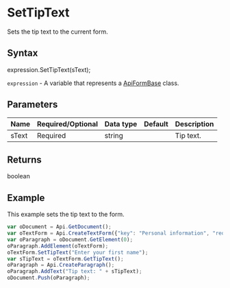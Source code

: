 # SetTipText

Sets the tip text to the current form.

## Syntax

expression.SetTipText(sText);

`expression` - A variable that represents a [ApiFormBase](../ApiFormBase.md) class.

## Parameters

| **Name** | **Required/Optional** | **Data type** | **Default** | **Description** |
| ------------- | ------------- | ------------- | ------------- | ------------- |
| sText | Required | string |  | Tip text. |

## Returns

boolean

## Example

This example sets the tip text to the form.

```javascript
var oDocument = Api.GetDocument();
var oTextForm = Api.CreateTextForm({"key": "Personal information", "required": true, "placeholder": "First name", "comb": true, "maxCharacters": 10, "cellWidth": 3, "multiLine": false, "autoFit": false});
var oParagraph = oDocument.GetElement(0);
oParagraph.AddElement(oTextForm);
oTextForm.SetTipText("Enter your first name");
var sTipText = oTextForm.GetTipText();
oParagraph = Api.CreateParagraph();
oParagraph.AddText("Tip text: " + sTipText);
oDocument.Push(oParagraph);
```
